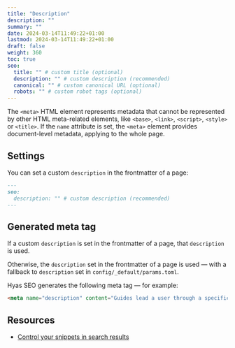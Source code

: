 ```yaml
---
title: "Description"
description: ""
summary: ""
date: 2024-03-14T11:49:22+01:00
lastmod: 2024-03-14T11:49:22+01:00
draft: false
weight: 360
toc: true
seo:
  title: "" # custom title (optional)
  description: "" # custom description (recommended)
  canonical: "" # custom canonical URL (optional)
  robots: "" # custom robot tags (optional)
---
```


The `<meta>` HTML element represents metadata that cannot be represented by other HTML meta-related elements, like `<base>`, `<link>`, `<script>`, `<style>` or `<title>`. If the `name` attribute is set, the `<meta>` element provides document-level metadata, applying to the whole page.

## Settings

You can set a custom `description` in the frontmatter of a page:

```md
---
seo:
  description: "" # custom description (recommended)
---
```

## Generated meta tag

If a custom `description` is set in the frontmatter of a page, that `description` is used.

Otherwise, the `description` set in the frontmatter of a page is used — with a fallback to `description` set in `config/_default/params.toml`.

Hyas SEO generates the following meta tag — for example:

```html
<meta name="description" content="Guides lead a user through a specific task they want to accomplish, often with a sequence of steps.">
```

## Resources

- [Control your snippets in search results](https://developers.google.com/search/docs/appearance/snippet)
